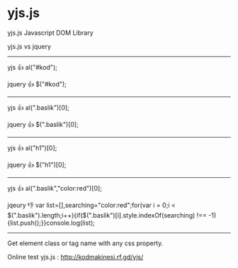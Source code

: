 # yjs.js
yjs.js Javascript DOM Library

yjs.js vs jquery
_______________________________________________
yjs 👍  al("#kod");

jquery 👍  $("#kod");

--------------------------------------------------

yjs 👍 al(".baslik")[0];

jquery 👍 $(".baslik")[0];

--------------------------------------------------

yjs 👍 al("h1")[0];

jquery 👍 $("h1")[0];

--------------------------------------------------

yjs 👍 al(".baslik","color:red")[0];

jqeury 👎 var list=[],searching="color:red";for(var i = 0;i < $(".baslik").length;i++){if($(".baslik")[i].style.indexOf(searching) !== -1){list.push();}}console.log(list);
________________________________________________

Get element class or tag name with any css property.

Online test yjs.js : http://kodmakinesi.rf.gd/yjs/

